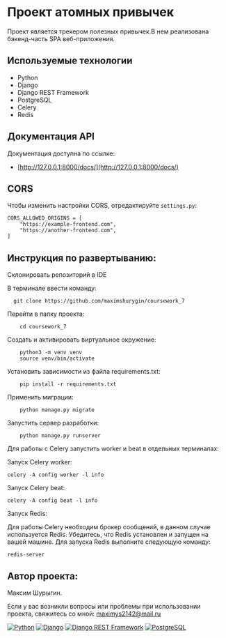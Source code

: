 # Проект атомных привычек

Проект является трекером полезных привычек.В нем реализована бэкенд-часть SPA веб-приложения.

## Используемые технологии

- Python
- Django
- Django REST Framework
- PostgreSQL
- Celery
- Redis

## Документация API

Документация доступна по ссылке:

- [http://127.0.0.1:8000/docs/](http://127.0.0.1:8000/docs/)

## CORS

Чтобы изменить настройки CORS, отредактируйте `settings.py`:

```
CORS_ALLOWED_ORIGINS = [
    "https://example-frontend.com",
    "https://another-frontend.com",
]
```

## Инструкция по развертыванию:

Склонировать репозиторий в IDE

В терминале ввести команду:

```
  git clone https://github.com/maximshurygin/coursework_7
```

Перейти в папку проекта:

```
    cd coursework_7
```

Создать и активировать виртуальное окружение:

```
    python3 -m venv venv
    source venv/bin/activate
```

Установить зависимости из файла requirements.txt:

```
    pip install -r requirements.txt
```

Применить миграции:

```
    python manage.py migrate
```

Запустить сервер разработки:

```
    python manage.py runserver
```

Для работы с Celery запустить worker и beat в отдельных терминалах:

Запуск Celery worker:

```
celery -A config worker -l info
```

Запуск Celery beat:

```
celery -A config beat -l info
```
Запуск Redis:

Для работы Celery необходим брокер сообщений, в данном случае используется Redis. 
Убедитесь, что Redis установлен и запущен на вашей машине. 
Для запуска Redis выполните следующую команду:

```
redis-server
```

## Автор проекта:

Максим Шурыгин.

Если у вас возникли вопросы или проблемы при использовании проекта, свяжитесь со мной:
maximys2142@mail.ru

[![Python](https://img.shields.io/badge/-Python-464646?style=flat-square&logo=Python)](https://www.python.org/)
[![Django](https://img.shields.io/badge/-Django-464646?style=flat-square&logo=Django)](https://www.djangoproject.com/)
[![Django REST Framework](https://img.shields.io/badge/-Django%20REST%20Framework-464646?style=flat-square&logo=Django%20REST%20Framework)](https://www.django-rest-framework.org/)
[![PostgreSQL](https://img.shields.io/badge/-PostgreSQL-464646?style=flat-square&logo=PostgreSQL)](https://www.postgresql.org/)
